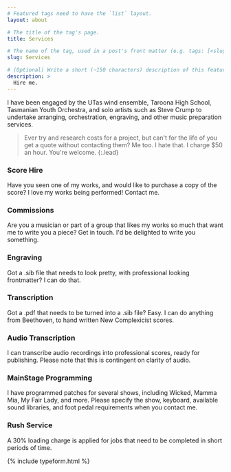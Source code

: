 ```yaml
---
# Featured tags need to have the `list` layout.
layout: about

# The title of the tag's page.
title: Services

# The name of the tag, used in a post's front matter (e.g. tags: [<slug>]).
slug: Services

# (Optional) Write a short (~150 characters) description of this featured tag.
description: >
  Hire me.
---
```


I have been engaged by the UTas wind ensemble, Taroona High School, Tasmanian Youth Orchestra, and solo artists such as Steve Crump to undertake arranging, orchestration, engraving, and other music preparation services.

> Ever try and research costs for a project, but can't for the life of you get a quote without contacting them? Me too. I hate that. I charge $50 an hour. You're welcome.
{:.lead}

### Score Hire
Have you seen one of my works, and would like to purchase a copy of the score? I love my works being performed! Contact me.

### Commissions
Are you a musician or part of a group that likes my works so much that want me to write you a piece? Get in touch. I'd be delighted to write you something.

### Engraving
Got a .sib file that needs to look pretty, with professional looking frontmatter? I can do that.

### Transcription
Got a .pdf that needs to be turned into a .sib file? Easy. I can do anything from Beethoven, to hand written New Complexicist scores.

### Audio Transcription
I can transcribe audio recordings into professional scores, ready for publishing. Please note that this is contingent on clarity of audio.

### MainStage Programming
I have programmed patches for several shows, including Wicked, Mamma Mia, My Fair Lady, and more. Please specify the show, keyboard, available sound libraries, and foot pedal requirements when you contact me.

### Rush Service
A 30% loading charge is applied for jobs that need to be completed in short periods of time.

{% include typeform.html %}